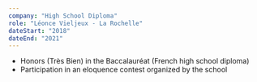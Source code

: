 ```yaml
---
company: "High School Diploma"
role: "Léonce Vieljeux - La Rochelle"
dateStart: "2018"
dateEnd: "2021"
---
```


- Honors (Très Bien) in the Baccalauréat (French high school diploma)
- Participation in an eloquence contest organized by the school